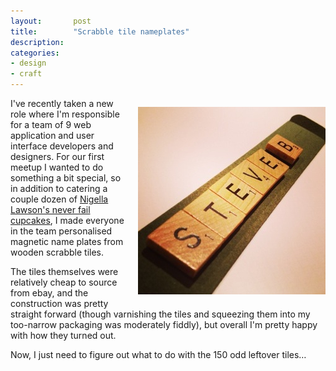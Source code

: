 ```yaml
---
layout:       post
title:        "Scrabble tile nameplates"
description: 
categories:     
- design
- craft
---
```


<img  alt="Scrabble name plate" style="float:right; padding:1em 0 1em 1em;" src="/img/posts/nameplate.png" width="300" height="300" />

I've recently taken a new role where I'm responsible for a team of 9 web application and user interface developers and designers. For our first meetup I wanted to do something a bit special, so in addition to catering a couple dozen of [Nigella Lawson's never fail cupcakes][1], I made everyone in the team personalised magnetic name plates from wooden scrabble tiles. 

The tiles themselves were relatively cheap to source from ebay, and the construction was pretty straight forward (though varnishing the tiles and squeezing them into my too-narrow packaging was moderately fiddly), but overall I'm pretty happy with how they turned out.

Now, I just need to figure out what to do with the 150 odd leftover tiles&hellip; 


[1]:http://www.nigella.com/recipes/view/cupcakes-146
